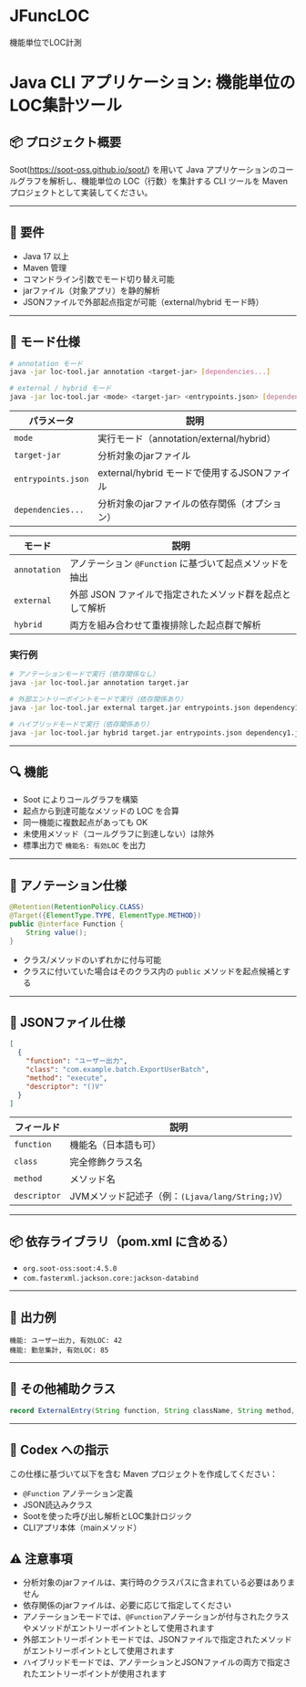 # JFuncLOC
機能単位でLOC計測
# Java CLI アプリケーション: 機能単位のLOC集計ツール

## 📦 プロジェクト概要

Soot(https://soot-oss.github.io/soot/) を用いて Java アプリケーションのコールグラフを解析し、機能単位の LOC（行数）を集計する CLI ツールを Maven プロジェクトとして実装してください。

---

## 🎯 要件

- Java 17 以上
- Maven 管理
- コマンドライン引数でモード切り替え可能
- jarファイル（対象アプリ）を静的解析
- JSONファイルで外部起点指定が可能（external/hybrid モード時）

---

## 🧩 モード仕様

```bash
# annotation モード
java -jar loc-tool.jar annotation <target-jar> [dependencies...]

# external / hybrid モード
java -jar loc-tool.jar <mode> <target-jar> <entrypoints.json> [dependencies...]
```

| パラメータ | 説明 |
|------------|------|
| `mode` | 実行モード（annotation/external/hybrid） |
| `target-jar` | 分析対象のjarファイル |
| `entrypoints.json` | external/hybrid モードで使用するJSONファイル |
| `dependencies...` | 分析対象のjarファイルの依存関係（オプション） |

| モード       | 説明 |
|--------------|------|
| `annotation` | アノテーション `@Function` に基づいて起点メソッドを抽出 |
| `external`   | 外部 JSON ファイルで指定されたメソッド群を起点として解析 |
| `hybrid`     | 両方を組み合わせて重複排除した起点群で解析 |

### 実行例

```bash
# アノテーションモードで実行（依存関係なし）
java -jar loc-tool.jar annotation target.jar

# 外部エントリーポイントモードで実行（依存関係あり）
java -jar loc-tool.jar external target.jar entrypoints.json dependency1.jar dependency2.jar

# ハイブリッドモードで実行（依存関係あり）
java -jar loc-tool.jar hybrid target.jar entrypoints.json dependency1.jar dependency2.jar
```

---

## 🔍 機能

- Soot によりコールグラフを構築
- 起点から到達可能なメソッドの LOC を合算
- 同一機能に複数起点があっても OK
- 未使用メソッド（コールグラフに到達しない）は除外
- 標準出力で `機能名: 有効LOC` を出力

---

## 📄 アノテーション仕様

```java
@Retention(RetentionPolicy.CLASS)
@Target({ElementType.TYPE, ElementType.METHOD})
public @interface Function {
    String value();
}
```

- クラス/メソッドのいずれかに付与可能
- クラスに付いていた場合はそのクラス内の `public` メソッドを起点候補とする

---

## 📄 JSONファイル仕様

```json
[
  {
    "function": "ユーザー出力",
    "class": "com.example.batch.ExportUserBatch",
    "method": "execute",
    "descriptor": "()V"
  }
]
```

| フィールド | 説明 |
|------------|------|
| `function` | 機能名（日本語も可） |
| `class`    | 完全修飾クラス名 |
| `method`   | メソッド名 |
| `descriptor` | JVMメソッド記述子（例：`(Ljava/lang/String;)V`） |

---

## 📦 依存ライブラリ（pom.xml に含める）

- `org.soot-oss:soot:4.5.0`
- `com.fasterxml.jackson.core:jackson-databind`

---

## 📁 出力例

```
機能: ユーザー出力, 有効LOC: 42
機能: 勤怠集計, 有効LOC: 85
```

---

## 📄 その他補助クラス

```java
record ExternalEntry(String function, String className, String method, String descriptor) {}
```

---

## 🔧 Codex への指示

この仕様に基づいて以下を含む Maven プロジェクトを作成してください：

- `@Function` アノテーション定義
- JSON読込みクラス
- Sootを使った呼び出し解析とLOC集計ロジック
- CLIアプリ本体（mainメソッド）

## ⚠️ 注意事項

- 分析対象のjarファイルは、実行時のクラスパスに含まれている必要はありません
- 依存関係のjarファイルは、必要に応じて指定してください
- アノテーションモードでは、`@Function`アノテーションが付与されたクラスやメソッドがエントリーポイントとして使用されます
- 外部エントリーポイントモードでは、JSONファイルで指定されたメソッドがエントリーポイントとして使用されます
- ハイブリッドモードでは、アノテーションとJSONファイルの両方で指定されたエントリーポイントが使用されます
